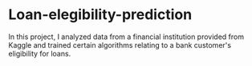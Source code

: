 # Loan-elegibility-prediction
In this project, I analyzed data from a financial institution provided from Kaggle and trained certain algorithms relating to a bank customer's eligibility for loans.
